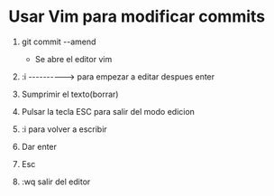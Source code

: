 # Usar Vim para modificar commits
1. git commit --amend
    - Se abre el editor vim

2. :i ----------> para empezar a editar despues enter
3. Sumprimir el texto(borrar)
4. Pulsar la tecla ESC para salir del modo edicion 
5. :i para volver a escribir
6. Dar enter
7. Esc
8. :wq salir del editor
